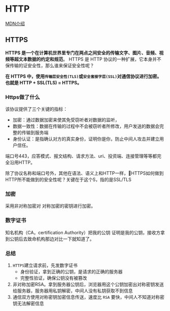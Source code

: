 

# HTTP

[MDN介绍](https://developer.mozilla.org/zh-CN/docs/Web/HTTP)









## HTTPS

**HTTPS 是一个在计算机世界里专门在两点之间安全的传输文字、图片、音频、视频等超文本数据的约定和规范**。 HTTPS 是 HTTP 协议的一种扩展，它本身并不保传输的证安全性，那么谁来保证安全性呢？



**在 HTTPS 中，使用`传输层安全性(TLS)`或`安全套接字层(SSL)`对通信协议进行加密。也就是 HTTP + SSL(TLS) = HTTPS。**



### Https做了什么

该协议提供了三个关键的指标：

* 加密：通过数据加密来使其免受窃听者对数据的监听，
* 数据一致性：数据在传输的过程中不会被窃听者所修改，用户发送的数据会完整的传输到服务端
* 身份认证：是指确认对方的真实身份，证明你是你，防止中间人攻击并建立用户信任。



端口号443，应答模式、报文结构、请求方法、uri、投资端、连接管理等等都完全沿用HTTP。



除了协议名称和端口号外，其他在语法、语义上和HTTP一样，HTTPS如何做到HTTP所不能做到的安全性呢？关键在于这个S，指的是SSL/TLS



### 加密

采用非对称加密对 对称加密的密钥进行加密。



### 数字证书

知名机构（CA，certification Authority）把我的公钥 证明是我的公钥，接收方拿到公钥后去致命机构那边对比一下就知道了。



### 总结

1. `HTTPS`建立请求前，先发数字证书
    * 身份验证，拿到正确的公钥，是请求的正确的服务器
    * 完整性验证，确保公钥没有被篡改
2. 非对称加密RSA。拿到服务器公钥后，浏览器用这个公钥加密出对称密钥发送给服务器，服务器用私钥解密，中间人没有私钥获取不到信息
3. 通信双方使用对称密钥加密信息传送，速度比 `RSA` 要快，中间人不知道对称密钥无法解密信息
